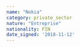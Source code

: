 ```yaml
---
name: "Nokia"
category: private_sector
nature: "Entreprise"
nationality: FIN
date_signed: '2018-11-12'
---
```

    